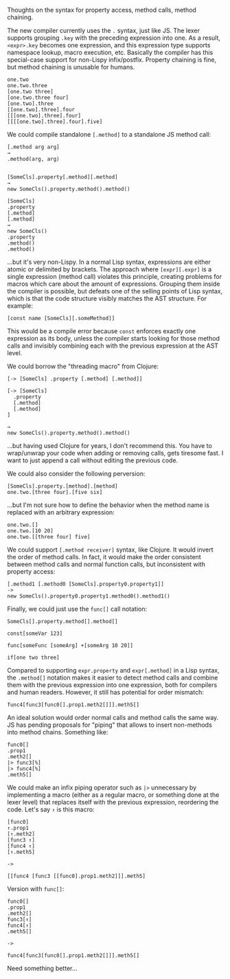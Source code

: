Thoughts on the syntax for property access, method calls, method chaining.

The new compiler currently uses the `.` syntax, just like JS. The lexer supports grouping `.key` with the preceding expression into one. As a result, `<expr>.key` becomes one expression, and this expression type supports namespace lookup, macro execution, etc. Basically the compiler has this special-case support for non-Lispy infix/postfix. Property chaining is fine, but method chaining is unusable for humans.

```
one.two
one.two.three
[one.two three]
[one.two.three four]
[one.two].three
[[one.two].three].four
[[[one.two].three].four]
[[[[one.two].three].four].five]
```

We could compile standalone `[.method]` to a standalone JS method call:

```
[.method arg arg]
→
.method(arg, arg)


[SomeCls].property[.method][.method]
→
new SomeCls().property.method().method()

[SomeCls]
.property
[.method]
[.method]
→
new SomeCls()
.property
.method()
.method()
```

...but it's very non-Lispy. In a normal Lisp syntax, expressions are either atomic or delimited by brackets. The approach where `[expr][.expr]` is a single expression (method call) violates this principle, creating problems for macros which care about the amount of expressions. Grouping them inside the compiler is possible, but defeats one of the selling points of Lisp syntax, which is that the code structure visibly matches the AST structure. For example:

```
[const name [SomeCls][.someMethod]]
```

This would be a compile error because `const` enforces exactly one expression as its body, unless the compiler starts looking for those method calls and invisibly combining each with the previous expression at the AST level.

We could borrow the "threading macro" from Clojure:

```
[-> [SomeCls] .property [.method] [.method]]

[-> [SomeCls]
  .property
  [.method]
  [.method]
]

→
new SomeCls().property.method().method()
```

...but having used Clojure for years, I don't recommend this. You have to wrap/unwrap your code when adding or removing calls, gets tiresome fast. I want to just append a call without editing the previous code.

We could also consider the following perversion:

```
[SomeCls].property.[method].[method]
one.two.[three four].[five six]
```

...but I'm not sure how to define the behavior when the method name is replaced with an arbitrary expression:

```
one.two.[]
one.two.[10 20]
one.two.[[three four] five]
```

We could support `[.method receiver]` syntax, like Clojure. It would invert the order of method calls. In fact, it would make the order consistent between method calls and normal function calls, but inconsistent with property access:

```
[.method1 [.method0 [SomeCls].property0.property1]]
->
new SomeCls().property0.property1.method0().method1()
```

Finally, we could just use the `func[]` call notation:

```
SomeCls[].property.method[].method[]

const[someVar 123]

func[someFunc [someArg] +[someArg 10 20]]

if[one two three]
```

Compared to supporting `expr.property` and `expr[.method]` in a Lisp syntax, the `.method[]` notation makes it easier to detect method calls and combine them with the previous expression into one expression, both for compilers and human readers. However, it still has potential for order mismatch:

```
func4[func3[func0[].prop1.meth2[]]].meth5[]
```

An ideal solution would order normal calls and method calls the same way. JS has pending proposals for "piping" that allows to insert non-methods into method chains. Something like:

```
func0[]
.prop1
.meth2[]
|> func3[%]
|> func4[%]
.meth5[]
```

We could make an infix piping operator such as `|>` unnecessary by implementing a macro (either as a regular macro, or something done at the lexer level) that replaces itself with the previous expression, reordering the code. Let's say `↑` is this macro:

```
[func0]
↑.prop1
[↑.meth2]
[func3 ↑]
[func4 ↑]
[↑.meth5]

->

[[func4 [func3 [[func0].prop1.meth2]]].meth5]
```

Version with `func[]`:

```
func0[]
.prop1
.meth2[]
func3[↑]
func4[↑]
.meth5[]

->

func4[func3[func0[].prop1.meth2[]]].meth5[]
```

Need something better...
